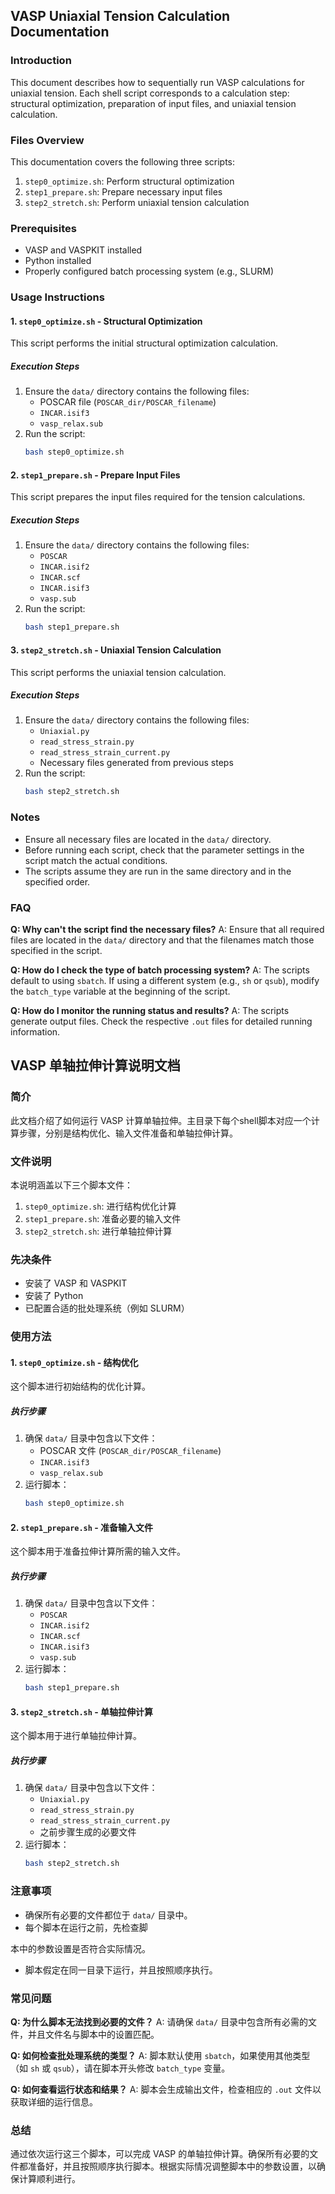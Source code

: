 ## VASP Uniaxial Tension Calculation Documentation

### Introduction
This document describes how to sequentially run VASP calculations for uniaxial tension. Each shell script corresponds to a calculation step: structural optimization, preparation of input files, and uniaxial tension calculation.

### Files Overview
This documentation covers the following three scripts:
1. `step0_optimize.sh`: Perform structural optimization
2. `step1_prepare.sh`: Prepare necessary input files
3. `step2_stretch.sh`: Perform uniaxial tension calculation

### Prerequisites
- VASP and VASPKIT installed
- Python installed
- Properly configured batch processing system (e.g., SLURM)

### Usage Instructions

#### 1. `step0_optimize.sh` - Structural Optimization
This script performs the initial structural optimization calculation.

##### Execution Steps
1. Ensure the `data/` directory contains the following files:
   - POSCAR file (`POSCAR_dir/POSCAR_filename`)
   - `INCAR.isif3`
   - `vasp_relax.sub`
2. Run the script:
   ```sh
   bash step0_optimize.sh
   ```

#### 2. `step1_prepare.sh` - Prepare Input Files
This script prepares the input files required for the tension calculations.


##### Execution Steps
1. Ensure the `data/` directory contains the following files:
   - `POSCAR`
   - `INCAR.isif2`
   - `INCAR.scf`
   - `INCAR.isif3`
   - `vasp.sub`
2. Run the script:
   ```sh
   bash step1_prepare.sh
   ```

#### 3. `step2_stretch.sh` - Uniaxial Tension Calculation
This script performs the uniaxial tension calculation.


##### Execution Steps
1. Ensure the `data/` directory contains the following files:
   - `Uniaxial.py`
   - `read_stress_strain.py`
   - `read_stress_strain_current.py`
   - Necessary files generated from previous steps
2. Run the script:
   ```sh
   bash step2_stretch.sh
   ```

### Notes
- Ensure all necessary files are located in the `data/` directory.
- Before running each script, check that the parameter settings in the script match the actual conditions.
- The scripts assume they are run in the same directory and in the specified order.

### FAQ
**Q: Why can't the script find the necessary files?**
A: Ensure that all required files are located in the `data/` directory and that the filenames match those specified in the script.

**Q: How do I check the type of batch processing system?**
A: The scripts default to using `sbatch`. If using a different system (e.g., `sh` or `qsub`), modify the `batch_type` variable at the beginning of the script.

**Q: How do I monitor the running status and results?**
A: The scripts generate output files. Check the respective `.out` files for detailed running information.

## VASP 单轴拉伸计算说明文档

### 简介
此文档介绍了如何运行 VASP 计算单轴拉伸。主目录下每个shell脚本对应一个计算步骤，分别是结构优化、输入文件准备和单轴拉伸计算。

### 文件说明
本说明涵盖以下三个脚本文件：
1. `step0_optimize.sh`: 进行结构优化计算
2. `step1_prepare.sh`: 准备必要的输入文件
3. `step2_stretch.sh`: 进行单轴拉伸计算

### 先决条件
- 安装了 VASP 和 VASPKIT
- 安装了 Python
- 已配置合适的批处理系统（例如 SLURM）

### 使用方法

#### 1. `step0_optimize.sh` - 结构优化
这个脚本进行初始结构的优化计算。

##### 执行步骤
1. 确保 `data/` 目录中包含以下文件：
   - POSCAR 文件 (`POSCAR_dir/POSCAR_filename`)
   - `INCAR.isif3`
   - `vasp_relax.sub`
2. 运行脚本：
   ```sh
   bash step0_optimize.sh
   ```

#### 2. `step1_prepare.sh` - 准备输入文件
这个脚本用于准备拉伸计算所需的输入文件。

##### 执行步骤
1. 确保 `data/` 目录中包含以下文件：
   - `POSCAR`
   - `INCAR.isif2`
   - `INCAR.scf`
   - `INCAR.isif3`
   - `vasp.sub`
2. 运行脚本：
   ```sh
   bash step1_prepare.sh
   ```

#### 3. `step2_stretch.sh` - 单轴拉伸计算
这个脚本用于进行单轴拉伸计算。

##### 执行步骤
1. 确保 `data/` 目录中包含以下文件：
   - `Uniaxial.py`
   - `read_stress_strain.py`
   - `read_stress_strain_current.py`
   - 之前步骤生成的必要文件
2. 运行脚本：
   ```sh
   bash step2_stretch.sh
   ```

### 注意事项
- 确保所有必要的文件都位于 `data/` 目录中。
- 每个脚本在运行之前，先检查脚

本中的参数设置是否符合实际情况。
- 脚本假定在同一目录下运行，并且按照顺序执行。

### 常见问题
**Q: 为什么脚本无法找到必要的文件？**
A: 请确保 `data/` 目录中包含所有必需的文件，并且文件名与脚本中的设置匹配。

**Q: 如何检查批处理系统的类型？**
A: 脚本默认使用 `sbatch`，如果使用其他类型（如 `sh` 或 `qsub`），请在脚本开头修改 `batch_type` 变量。

**Q: 如何查看运行状态和结果？**
A: 脚本会生成输出文件，检查相应的 `.out` 文件以获取详细的运行信息。

### 总结
通过依次运行这三个脚本，可以完成 VASP 的单轴拉伸计算。确保所有必要的文件都准备好，并且按照顺序执行脚本。根据实际情况调整脚本中的参数设置，以确保计算顺利进行。

